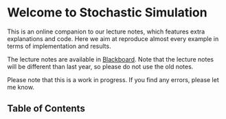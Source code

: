 # Welcome to Stochastic Simulation

This is an online companion to our lecture notes, which features extra explanations and code. Here we aim at reproduce almost every example in terms of implementation and results.

The lecture notes are available in [Blackboard](https://bb.imperial.ac.uk/). Note that the lecture notes will be different than last year, so please do not use the old notes.

Please note that this is a work in progress. If you find any errors, please let me know.

## Table of Contents

```{tableofcontents}
```
